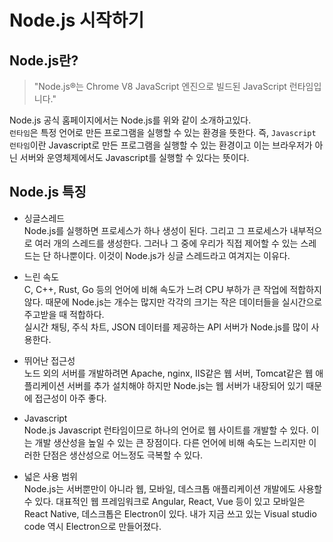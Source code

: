 # Node.js 시작하기

## Node.js란?

> "Node.js®는 Chrome V8 JavaScript 엔진으로 빌드된 JavaScript 런타임입니다."

Node.js 공식 홈페이지에서는 Node.js를 위와 같이 소개하고있다.  
`런타임`은 특정 언어로 만든 프로그램을 실행할 수 있는 환경을 뜻한다. 즉, `Javascript 런타임`이란 Javascript로 만든 프로그램을 실행할 수 있는 환경이고 이는 브라우저가 아닌 서버와 운영체제에서도 Javascript를 실행할 수 있다는 뜻이다.

## Node.js 특징

- 싱글스레드  
  Node.js를 실행하면 프로세스가 하나 생성이 된다. 그리고 그 프로세스가 내부적으로 여러 개의 스레드를 생성한다. 그러나 그 중에 우리가 직접 제어할 수 있는 스레드는 단 하나뿐이다. 이것이 Node.js가 싱글 스레드라고 여겨지는 이유다.

- 느린 속도  
  C, C++, Rust, Go 등의 언어에 비해 속도가 느려 CPU 부하가 큰 작업에 적합하지 않다. 때문에 Node.js는 개수는 많지만 각각의 크기는 작은 데이터들을 실시간으로 주고받을 때 적합하다.  
  실시간 채팅, 주식 차트, JSON 데이터를 제공하는 API 서버가 Node.js를 많이 사용한다.

- 뛰어난 접근성  
  노드 외의 서버를 개발하려면 Apache, nginx, IIS같은 웹 서버, Tomcat같은 웹 애플리케이션 서버를 추가 설치해야 하지만 Node.js는 웹 서버가 내장되어 있기 때문에 접근성이 아주 좋다.

- Javascript  
  Node.js Javascript 런타임이므로 하나의 언어로 웹 사이트를 개발할 수 있다. 이는 개발 생산성을 높일 수 있는 큰 장점이다. 다른 언어에 비해 속도는 느리지만 이러한 단점은 생산성으로 어느정도 극복할 수 있다.

- 넓은 사용 범위  
  Node.js는 서버뿐만이 아니라 웹, 모바일, 데스크톱 애플리케이션 개발에도 사용할 수 있다. 대표적인 웹 프레임워크로 Angular, React, Vue 등이 있고 모바일은 React Native, 데스크톱은 Electron이 있다. 내가 지금 쓰고 있는 Visual studio code 역시 Electron으로 만들어졌다.
